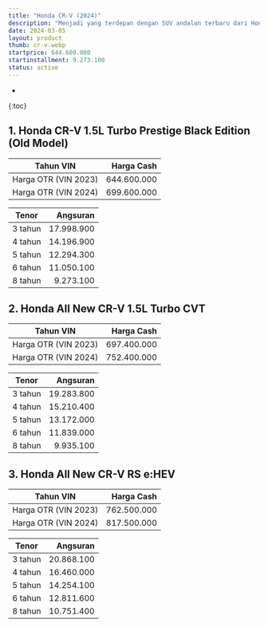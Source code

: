 ```yaml
---
title: "Honda CR-V (2024)"
description: "Menjadi yang terdepan dengan SUV andalan terbaru dari Honda, All New Honda CR-V yang kini hadir dalam pilihan mesin hybrid untuk konsumsi bahan bakar lebih hemat dan bertenaga."
date: 2024-03-05
layout: product
thumb: cr-v.webp
startprice: 644.600.000
startinstallment: 9.273.100
status: active
---
```

* 
{:toc}

## 1. Honda CR-V 1.5L Turbo Prestige Black Edition (Old Model) 

| Tahun VIN | Harga Cash |
| --- | --: |
| Harga OTR (VIN 2023) | 644.600.000 |
| Harga OTR (VIN 2024) | 699.600.000 |

| Tenor | Angsuran |
| --- | --: |
| 3 tahun | 17.998.900 |
| 4 tahun | 14.196.900 |
| 5 tahun | 12.294.300 |
| 6 tahun | 11.050.100 |
| 8 tahun | 9.273.100 |

## 2. Honda All New CR-V 1.5L Turbo CVT

| Tahun VIN | Harga Cash |
| --- | --: |
| Harga OTR (VIN 2023) | 697.400.000 |
| Harga OTR (VIN 2024) | 752.400.000 |

| Tenor | Angsuran |
| --- | --: |
| 3 tahun | 19.283.800 |
| 4 tahun | 15.210.400 |
| 5 tahun | 13.172.000 |
| 6 tahun | 11.839.000 |
| 8 tahun | 9.935.100 |

## 3. Honda All New CR-V RS e:HEV

| Tahun VIN | Harga Cash |
| --- | --: |
| Harga OTR (VIN 2023) | 762.500.000 |
| Harga OTR (VIN 2024) | 817.500.000 |

| Tenor | Angsuran |
| --- | --: |
| 3 tahun | 20.868.100 |
| 4 tahun | 16.460.000 |
| 5 tahun | 14.254.100 |
| 6 tahun | 12.811.600 |
| 8 tahun | 10.751.400 |

